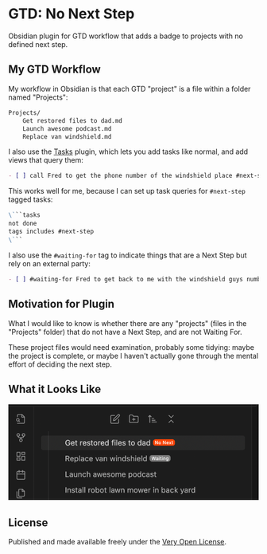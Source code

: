 # GTD: No Next Step

Obsidian plugin for GTD workflow that adds a badge to projects with no defined next step.

## My GTD Workflow

My workflow in Obsidian is that each GTD "project" is a file within a folder named "Projects":

```
Projects/
	Get restored files to dad.md
	Launch awesome podcast.md
	Replace van windshield.md
```

I also use the [Tasks](https://publish.obsidian.md/tasks/) plugin, which lets you add tasks like normal, and add views that query them:

```md
- [ ] call Fred to get the phone number of the windshield place #next-step
```

This works well for me, because I can set up task queries for `#next-step` tagged tasks:

```md
\```tasks
not done
tags includes #next-step
\```
```

I also use the `#waiting-for` tag to indicate things that are a Next Step but rely on an external party:

```md
- [ ] #waiting-for Fred to get back to me with the windshield guys number
```

## Motivation for Plugin

What I would like to know is whether there are any "projects" (files in the "Projects" folder) that do not have a Next Step, and are not Waiting For.

These project files would need examination, probably some tidying: maybe the project is complete, or maybe I haven't actually gone through the mental effort of deciding the next step.

## What it Looks Like

![](./example.png)

## License

Published and made available freely under the [Very Open License](http://veryopenlicense.com/).
